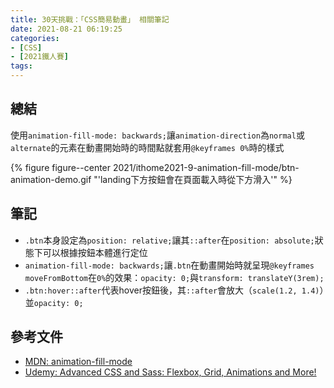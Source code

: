 ```yaml
---
title: 30天挑戰：「CSS簡易動畫」 相關筆記
date: 2021-08-21 06:19:25
categories:
- [CSS]
- [2021鐵人賽]
tags:
---
```


## 總結
使用`animation-fill-mode: backwards;`讓`animation-direction`為`normal`或`alternate`的元素在動畫開始時的時間點就套用`@keyframes 0%`時的樣式

{% figure figure--center 2021/ithome2021-9-animation-fill-mode/btn-animation-demo.gif "'landing下方按鈕會在頁面載入時從下方滑入'" %}

## 筆記
<script src="https://gist.github.com/tzynwang/8f653570757710176f8620e17d3fcfcc.js"></script>

- `.btn`本身設定為`position: relative;`讓其`::after`在`position: absolute;`狀態下可以根據按鈕本體進行定位
- `animation-fill-mode: backwards;`讓`.btn`在動畫開始時就呈現`@keyframes moveFromBottom`在`0%`的效果：`opacity: 0;`與`transform: translateY(3rem);`
- `.btn:hover::after`代表hover按鈕後，其`::after`會放大（`scale(1.2, 1.4)`）並`opacity: 0;`


## 參考文件
- [MDN: animation-fill-mode](https://developer.mozilla.org/en-US/docs/Web/CSS/animation-fill-mode)
- [Udemy: Advanced CSS and Sass: Flexbox, Grid, Animations and More!](https://www.udemy.com/course/advanced-css-and-sass/)